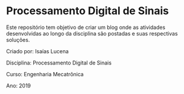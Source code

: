 # Processamento Digital de Sinais

Este repositório tem objetivo de criar um blog onde as atividades desenvolvidas ao longo da disciplina 
são postadas e suas respectivas soluções.

Criado por: Isaías Lucena

Disciplina: Processamento Digital de Sinais

Curso: Engenharia Mecatrônica

Ano: 2019
